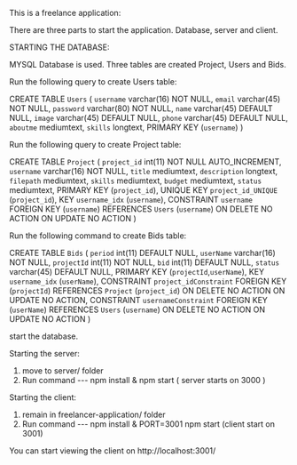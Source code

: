 This is a freelance application:

There are three parts to start the application. Database, server and client.


STARTING THE DATABASE:

MYSQL Database is used. Three tables are created Project, Users and Bids.

Run the following query to create Users table:

CREATE TABLE `Users` (
  `username` varchar(16) NOT NULL,
  `email` varchar(45) NOT NULL,
  `password` varchar(80) NOT NULL,
  `name` varchar(45) DEFAULT NULL,
  `image` varchar(45) DEFAULT NULL,
  `phone` varchar(45) DEFAULT NULL,
  `aboutme` mediumtext,
  `skills` longtext,
  PRIMARY KEY (`username`)
)

Run the following query to create Project table:

CREATE TABLE `Project` (
  `project_id` int(11) NOT NULL AUTO_INCREMENT,
  `username` varchar(16) NOT NULL,
  `title` mediumtext,
  `description` longtext,
  `filepath` mediumtext,
  `skills` mediumtext,
  `budget` mediumtext,
  `status` mediumtext,
  PRIMARY KEY (`project_id`),
  UNIQUE KEY `project_id_UNIQUE` (`project_id`),
  KEY `username_idx` (`username`),
  CONSTRAINT `username` FOREIGN KEY (`username`) REFERENCES `Users` (`username`) ON DELETE NO ACTION ON UPDATE NO ACTION
)

Run the following command to create Bids table:

CREATE TABLE `Bids` (
  `period` int(11) DEFAULT NULL,
  `userName` varchar(16) NOT NULL,
  `projectId` int(11) NOT NULL,
  `bid` int(11) DEFAULT NULL,
  `status` varchar(45) DEFAULT NULL,
  PRIMARY KEY (`projectId`,`userName`),
  KEY `username_idx` (`userName`),
  CONSTRAINT `project_idConstraint` FOREIGN KEY (`projectId`) REFERENCES `Project` (`project_id`) ON DELETE NO ACTION ON UPDATE NO ACTION,
  CONSTRAINT `usernameConstraint` FOREIGN KEY (`userName`) REFERENCES `Users` (`username`) ON DELETE NO ACTION ON UPDATE NO ACTION
)

start the database.

Starting the server:

1) move to server/ folder
2) Run command --- npm install & npm start ( server starts on 3000 )

Starting the client:

1) remain in freelancer-application/ folder
2) Run command --- npm install & PORT=3001 npm start (client start on 3001)

You can start viewing the client on http://localhost:3001/
